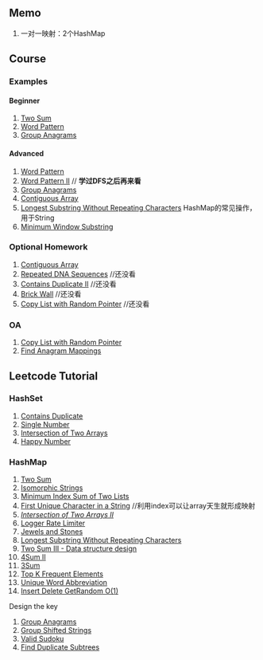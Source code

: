 ## Memo
1. 一对一映射：2个HashMap


## Course
### Examples
#### Beginner
1. [Two Sum](https://leetcode.com/problems/two-sum/)
2. [Word Pattern](https://leetcode.com/problems/word-pattern/)
3. [Group Anagrams](https://leetcode.com/problems/group-anagrams/)
#### Advanced
1. [Word Pattern](https://leetcode.com/problems/word-pattern/)
2. [Word Pattern II](https://leetcode.com/problems/word-pattern-ii/) // **学过DFS之后再来看**
3. [Group Anagrams](https://leetcode.com/problems/group-anagrams/)
4. [Contiguous Array](https://leetcode.com/problems/contiguous-array/#/description)
5. [Longest Substring Without Repeating Characters](https://leetcode.com/problems/longest-substring-without-repeating-characters/) HashMap的常见操作，用于String
6. [Minimum Window Substring](https://leetcode.com/problems/minimum-window-substring/?tab=Description)

### Optional Homework
1. [Contiguous Array](https://leetcode.com/problems/contiguous-array/#/description)
2. [Repeated DNA Sequences](https://leetcode.com/problems/repeated-dna-sequences/#/description) //还没看
3. [Contains Duplicate II](https://leetcode.com/problems/contains-duplicate-ii/#/description) //还没看
4. [Brick Wall](https://leetcode.com/problems/brick-wall/#/description) //还没看
5. [Copy List with Random Pointer](https://leetcode.com/problems/copy-list-with-random-pointer/) //还没看

### OA
1. [Copy List with Random Pointer](https://leetcode.com/problems/copy-list-with-random-pointer/)
2. [Find Anagram Mappings](https://leetcode.com/problems/find-anagram-mappings/)

## Leetcode Tutorial
### HashSet
1. [Contains Duplicate](https://leetcode.com/problems/contains-duplicate/)
2. [Single Number](https://leetcode.com/problems/single-number/)
3. [Intersection of Two Arrays](https://leetcode.com/problems/intersection-of-two-arrays/)
4. [Happy Number](https://leetcode.com/problems/happy-number/)

### HashMap
1. [Two Sum](https://leetcode.com/problems/two-sum/)
2. [Isomorphic Strings](https://leetcode.com/problems/isomorphic-strings/) 
3. [Minimum Index Sum of Two Lists](https://leetcode.com/problems/minimum-index-sum-of-two-lists/) 
4. [First Unique Character in a String](https://leetcode.com/problems/first-unique-character-in-a-string/) //利用index可以让array天生就形成映射
5. *[Intersection of Two Arrays II](https://leetcode.com/problems/intersection-of-two-arrays-ii/)*
6. [Logger Rate Limiter](https://leetcode.com/problems/logger-rate-limiter/)
7. [Jewels and Stones](https://leetcode.com/problems/jewels-and-stones/)
8. [Longest Substring Without Repeating Characters](https://leetcode.com/problems/longest-substring-without-repeating-characters/)
9. [Two Sum III - Data structure design](https://leetcode.com/problems/two-sum-iii-data-structure-design/)
10. [4Sum II](https://leetcode.com/problems/4sum-ii/)
11. [3Sum](https://leetcode.com/problems/3sum/)
12. [Top K Frequent Elements](https://leetcode.com/problems/top-k-frequent-elements/)
13. [Unique Word Abbreviation](https://leetcode.com/problems/unique-word-abbreviation/)
14. [Insert Delete GetRandom O(1)](https://leetcode.com/problems/insert-delete-getrandom-o1/)

Design the key
1. [Group Anagrams](https://leetcode.com/problems/group-anagrams/)
2. [Group Shifted Strings](https://leetcode.com/problems/group-shifted-strings/)
3. [Valid Sudoku](https://leetcode.com/problems/valid-sudoku/)
4. [Find Duplicate Subtrees](https://leetcode.com/problems/find-duplicate-subtrees/)
